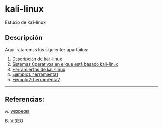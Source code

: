 # kali-linux
Estudio de kali-linux
## Descripción
Aquí trataremos los siguientes apartados:
1. [Descripción de kali-linux](https://github.com/estebancr1993/kali-linux/blob/master/descripcion.md)
2. [Sistemas Operativos en el que está basado kali-linux](https://github.com/estebancr1993/kali-linux/blob/master/SistemasOperativos.md)
3. [Herramientas de kali-linux](https://github.com/estebancr1993/kali-linux/blob/master/Herramientas.md)
4. [Ejemplo1: herramienta1](https://github.com/estebancr1993/kali-linux/blob/master/herramienta1.md)
5. [Ejemplo2: herramienta2](https://github.com/estebancr1993/kali-linux/blob/master/herramienta2.md)

----------------------------------------

## Referencias:
A. [wikipedia](https://es.wikipedia.org/wiki/Kali_Linux)

B. [VIDEO](https://www.youtube.com/watch?v=25UH8KlNkOE&feature=youtu.be)
